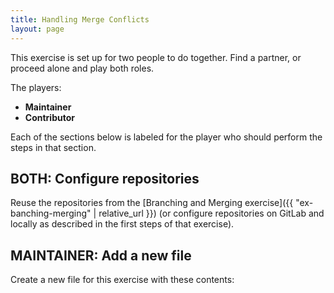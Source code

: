 ```yaml
---
title: Handling Merge Conflicts
layout: page
---
```


This exercise is set up for two people to do together. Find a partner, or proceed alone and play both roles.

The players:
  - **Maintainer**
  - **Contributor**

Each of the sections below is labeled for the player who should perform the steps in that section.

## BOTH: Configure repositories

Reuse the repositories from the [Branching and Merging exercise]({{ "ex-banching-merging" | relative_url }}) (or configure repositories on GitLab and locally as described in the first steps of that exercise).

## MAINTAINER: Add a new file

Create a new file for this exercise with these contents:

```
```

